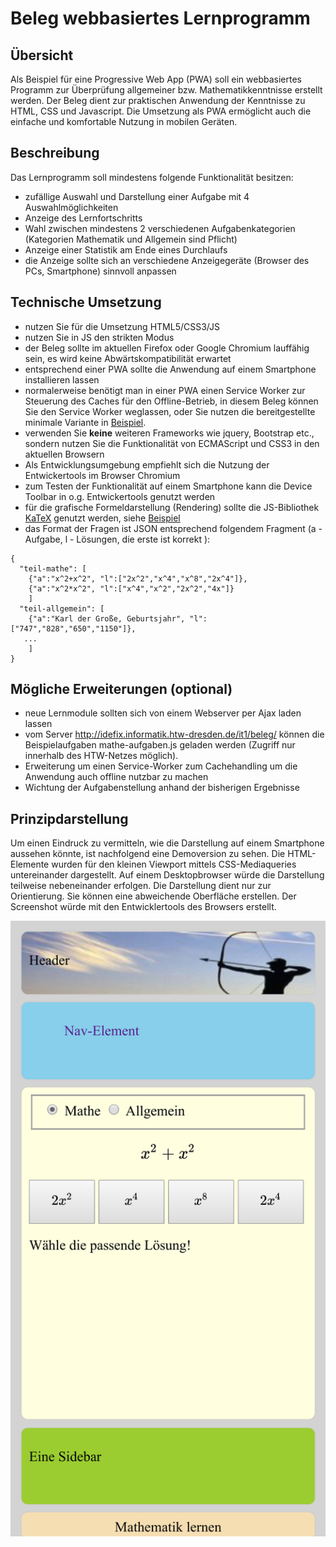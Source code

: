 # Beleg webbasiertes Lernprogramm

## Übersicht
Als Beispiel für eine Progressive Web App (PWA) soll ein webbasiertes Programm zur Überprüfung allgemeiner bzw. Mathematikkenntnisse erstellt werden.
Der Beleg dient zur praktischen Anwendung der Kenntnisse zu HTML, CSS und Javascript. Die Umsetzung als PWA ermöglicht auch die einfache und komfortable Nutzung in mobilen Geräten. 


## Beschreibung
Das Lernprogramm soll mindestens folgende Funktionalität besitzen:
- zufällige Auswahl und Darstellung einer Aufgabe mit 4 Auswahlmöglichkeiten
- Anzeige des Lernfortschritts
- Wahl zwischen mindestens 2 verschiedenen Aufgabenkategorien (Kategorien Mathematik und Allgemein sind Pflicht)
- Anzeige einer Statistik am Ende eines Durchlaufs
- die Anzeige sollte sich an verschiedene Anzeigegeräte (Browser des PCs, Smartphone) sinnvoll anpassen

## Technische Umsetzung
- nutzen Sie für die Umsetzung HTML5/CSS3/JS 
- nutzen Sie in JS den strikten Modus 
- der Beleg sollte im aktuellen Firefox oder Google Chromium lauffähig sein, es wird keine Abwärtskompatibilität erwartet
- entsprechend einer PWA sollte die Anwendung auf einem Smartphone installieren lassen
- normalerweise benötigt man in einer PWA einen Service Worker zur Steuerung des Caches für den Offline-Betrieb, in diesem Beleg können Sie den Service Worker weglassen, oder Sie nutzen die bereitgestellte minimale Variante in [Beispiel](mathe-demo.html).
- verwenden Sie **keine** weiteren Frameworks wie jquery, Bootstrap etc., sondern nutzen Sie die Funktionalität von ECMAScript und CSS3 in den aktuellen Browsern
- Als Entwicklungsumgebung empfiehlt sich die Nutzung der Entwickertools im Browser Chromium
- zum Testen der Funktionalität auf einem Smartphone kann die Device Toolbar in o.g. Entwickertools genutzt werden
- für die grafische Formeldarstellung (Rendering) sollte die JS-Bibliothek [KaTeX](https://github.com/KaTeX/KaTeX) genutzt werden, siehe [Beispiel](mathe-demo.html)
- das Format der Fragen ist JSON entsprechend folgendem Fragment (a - Aufgabe, l - Lösungen, die erste ist korrekt ):
```
{ 
  "teil-mathe": [
    {"a":"x^2+x^2", "l":["2x^2","x^4","x^8","2x^4"]},
    {"a":"x^2*x^2", "l":["x^4","x^2","2x^2","4x"]}
    ]
  "teil-allgemein": [
    {"a":"Karl der Große, Geburtsjahr", "l":["747","828","650","1150"]},
   ...
    ]  
}
```


## Mögliche Erweiterungen (optional)
- neue Lernmodule sollten sich von einem Webserver per Ajax laden lassen
- vom Server http://idefix.informatik.htw-dresden.de/it1/beleg/ können die Beispielaufgaben mathe-aufgaben.js geladen werden (Zugriff nur innerhalb des HTW-Netzes möglich). 
- Erweiterung um einen Service-Worker zum Cachehandling um die Anwendung auch offline nutzbar zu machen
- Wichtung der Aufgabenstellung anhand der bisherigen Ergebnisse

## Prinzipdarstellung
Um einen Eindruck zu vermitteln, wie die Darstellung auf einem Smartphone aussehen könnte, ist nachfolgend eine Demoversion zu sehen.
Die HTML-Elemente wurden für den kleinen Viewport mittels CSS-Mediaqueries untereinander dargestellt. Auf einem Desktopbrowser würde die Darstellung teilweise nebeneinander erfolgen. Die Darstellung dient nur zur Orientierung. Sie können eine abweichende Oberfläche erstellen.
Der Screenshot würde mit den Entwicklertools des Browsers erstellt.

![GitHub-Workflow](/images/demo.png)
<!---  <img src="images/demo.png" width="100">   --->
